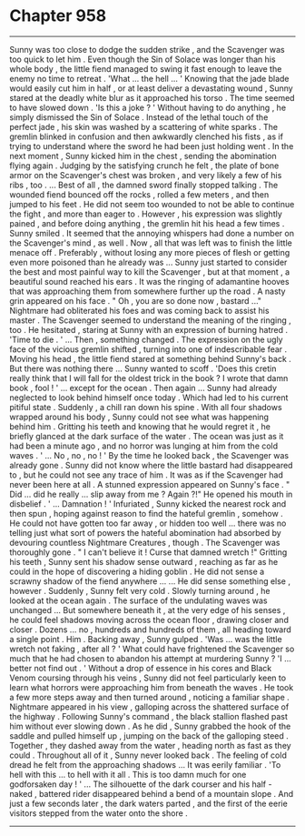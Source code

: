 
# Chapter 958


---

Sunny was too close to dodge the sudden strike , and the Scavenger was too quick to let him . Even though the Sin of Solace was longer than his whole body , the little fiend managed to swing it fast enough to leave the enemy no time to retreat .
'What ... the hell ... '
Knowing that the jade blade would easily cut him in half , or at least deliver a devastating wound , Sunny stared at the deadly white blur as it approached his torso . The time seemed to have slowed down .
'Is this a joke ? '
Without having to do anything , he simply dismissed the Sin of Solace . Instead of the lethal touch of the perfect jade , his skin was washed by a scattering of white sparks .
The gremlin blinked in confusion and then awkwardly clenched his fists , as if trying to understand where the sword he had been just holding went . In the next moment , Sunny kicked him in the chest , sending the abomination flying again . Judging by the satisfying crunch he felt , the plate of bone armor on the Scavenger's chest was broken , and very likely a few of his ribs , too .
... Best of all , the damned sword finally stopped talking .
The wounded fiend bounced off the rocks , rolled a few meters , and then jumped to his feet . He did not seem too wounded to not be able to continue the fight , and more than eager to . However , his expression was slightly pained , and before doing anything , the gremlin hit his head a few times .
Sunny smiled .
It seemed that the annoying whispers had done a number on the Scavenger's mind , as well .
Now , all that was left was to finish the little menace off . Preferably , without losing any more pieces of flesh or getting even more poisoned than he already was ...
Sunny just started to consider the best and most painful way to kill the Scavenger , but at that moment , a beautiful sound reached his ears .
It was the ringing of adamantine hooves that was approaching them from somewhere further up the road .
A nasty grin appeared on his face .
" Oh , you are so done now , bastard ..."
Nightmare had obliterated his foes and was coming back to assist his master .
The Scavenger seemed to understand the meaning of the ringing , too . He hesitated , staring at Sunny with an expression of burning hatred .
'Time to die . '
... Then , something changed . The expression on the ugly face of the vicious gremlin shifted , turning into one of indescribable fear . Moving his head , the little fiend stared at something behind Sunny's back . But there was nothing there ...
Sunny wanted to scoff .
'Does this cretin really think that I will fall for the oldest trick in the book ? I wrote that damn book , fool ! '
... except for the ocean .
Then again ... Sunny had already neglected to look behind himself once today . Which had led to his current pitiful state .
Suddenly , a chill ran down his spine .
With all four shadows wrapped around his body , Sunny could not see what was happening behind him . Gritting his teeth and knowing that he would regret it , he briefly glanced at the dark surface of the water .
The ocean was just as it had been a minute ago , and no horror was lunging at him from the cold waves .
' ... No , no , no ! '
By the time he looked back , the Scavenger was already gone .
Sunny did not know where the little bastard had disappeared to , but he could not see any trace of him . It was as if the Scavenger had never been here at all .
A stunned expression appeared on Sunny's face .
" Did ... did he really ... slip away from me ? Again ?!"
He opened his mouth in disbelief .
' ... Damnation ! '
Infuriated , Sunny kicked the nearest rock and then spun , hoping against reason to find the hateful gremlin , somehow . He could not have gotten too far away , or hidden too well ... there was no telling just what sort of powers the hateful abomination had absorbed by devouring countless Nightmare Creatures , though .
The Scavenger was thoroughly gone .
" I can't believe it ! Curse that damned wretch !"
Gritting his teeth , Sunny sent his shadow sense outward , reaching as far as he could in the hope of discovering a hiding goblin .
He did not sense a scrawny shadow of the fiend anywhere ...
... He did sense something else , however .
Suddenly , Sunny felt very cold .
Slowly turning around , he looked at the ocean again . The surface of the undulating waves was unchanged ...
But somewhere beneath it , at the very edge of his senses , he could feel shadows moving across the ocean floor , drawing closer and closer .
Dozens ... no , hundreds and hundreds of them , all heading toward a single point .
Him .
Backing away , Sunny gulped .
'Was ... was the little wretch not faking , after all ? '
What could have frightened the Scavenger so much that he had chosen to abandon his attempt at murdering Sunny ?
'I ... better not find out . '
Without a drop of essence in his cores and Black Venom coursing through his veins , Sunny did not feel particularly keen to learn what horrors were approaching him from beneath the waves .
He took a few more steps away and then turned around , noticing a familiar shape .
Nightmare appeared in his view , galloping across the shattered surface of the highway . Following Sunny's command , the black stallion flashed past him without ever slowing down .
As he did , Sunny grabbed the hook of the saddle and pulled himself up , jumping on the back of the galloping steed .
Together , they dashed away from the water , heading north as fast as they could .
Throughout all of it , Sunny never looked back . The feeling of cold dread he felt from the approaching shadows ...
It was eerily familiar .
'To hell with this ... to hell with it all . This is too damn much for one godforsaken day ! '
... The silhouette of the dark courser and his half - naked , battered rider disappeared behind a bend of a mountain slope . And just a few seconds later , the dark waters parted , and the first of the eerie visitors stepped from the water onto the shore .

---

